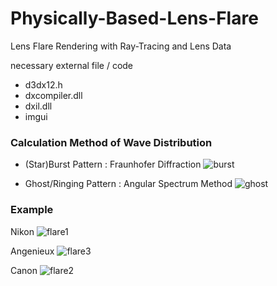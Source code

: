 # Physically-Based-Lens-Flare
Lens Flare Rendering with Ray-Tracing and Lens Data

necessary external file / code
- d3dx12.h
- dxcompiler.dll
- dxil.dll
- imgui

### Calculation Method of Wave Distribution
- (Star)Burst Pattern : Fraunhofer Diffraction
![burst](https://user-images.githubusercontent.com/65929274/147729251-25154030-9cef-4f07-8895-01fbd01f3513.png)

- Ghost/Ringing Pattern : Angular Spectrum Method
![ghost](https://user-images.githubusercontent.com/65929274/147729265-d0b010c4-6bce-4956-989b-2120d8b62912.png)

### Example
Nikon
![flare1](https://user-images.githubusercontent.com/65929274/147655774-db4b6e69-f62e-4125-8450-0f19dfd08407.gif)

Angenieux
![flare3](https://user-images.githubusercontent.com/65929274/147655981-d8a41630-9548-4dc1-bee4-f90a21b1f370.gif)

Canon
![flare2](https://user-images.githubusercontent.com/65929274/147655826-940d7d5e-9f33-4686-b129-73754c28b5ab.gif)